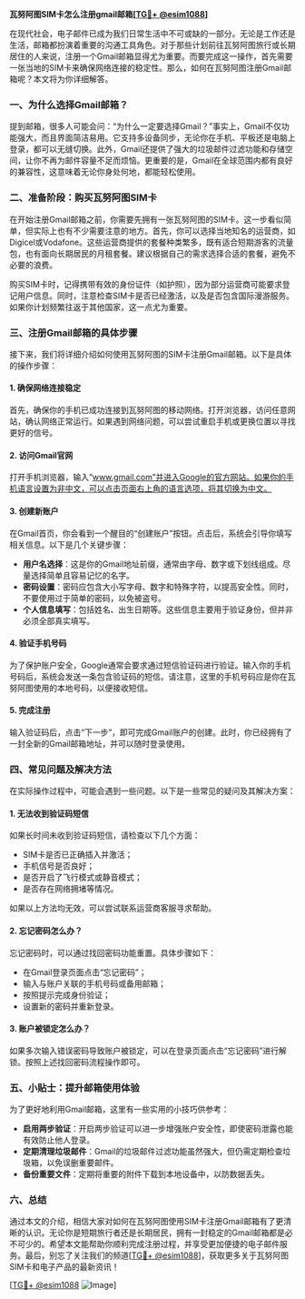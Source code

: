 **瓦努阿图SIM卡怎么注册gmail邮箱[[TG💪+ @esim1088](https://t.me/s/esim1088)]**

在现代社会，电子邮件已成为我们日常生活中不可或缺的一部分。无论是工作还是生活，邮箱都扮演着重要的沟通工具角色。对于那些计划前往瓦努阿图旅行或长期居住的人来说，注册一个Gmail邮箱显得尤为重要。而要完成这一操作，首先需要一张当地的SIM卡来确保网络连接的稳定性。那么，如何在瓦努阿图注册Gmail邮箱呢？本文将为你详细解答。

### 一、为什么选择Gmail邮箱？

提到邮箱，很多人可能会问：“为什么一定要选择Gmail？”事实上，Gmail不仅功能强大，而且界面简洁易用。它支持多设备同步，无论你在手机、平板还是电脑上登录，都可以无缝切换。此外，Gmail还提供了强大的垃圾邮件过滤功能和存储空间，让你不再为邮件容量不足而烦恼。更重要的是，Gmail在全球范围内都有良好的兼容性，这意味着无论你身处何地，都能轻松使用。

### 二、准备阶段：购买瓦努阿图SIM卡

在开始注册Gmail邮箱之前，你需要先拥有一张瓦努阿图的SIM卡。这一步看似简单，但实际上也有不少需要注意的地方。首先，你可以选择当地知名的运营商，如Digicel或Vodafone。这些运营商提供的套餐种类繁多，既有适合短期游客的流量包，也有面向长期居民的月租套餐。建议根据自己的需求选择合适的套餐，避免不必要的浪费。

购买SIM卡时，记得携带有效的身份证件（如护照），因为部分运营商可能要求登记用户信息。同时，注意检查SIM卡是否已经激活，以及是否包含国际漫游服务。如果你计划频繁往返于其他国家，这一点尤为重要。

### 三、注册Gmail邮箱的具体步骤

接下来，我们将详细介绍如何使用瓦努阿图的SIM卡注册Gmail邮箱。以下是具体的操作步骤：

#### 1. 确保网络连接稳定

首先，确保你的手机已成功连接到瓦努阿图的移动网络。打开浏览器，访问任意网站，确认网络正常运行。如果遇到网络问题，可以尝试重启手机或更换位置以寻找更好的信号。

#### 2. 访问Gmail官网

打开手机浏览器，输入“www.gmail.com”并进入Google的官方网站。如果你的手机语言设置为非中文，可以点击页面右上角的语言选项，将其切换为中文。

#### 3. 创建新账户

在Gmail首页，你会看到一个醒目的“创建账户”按钮。点击后，系统会引导你填写相关信息。以下是几个关键步骤：

- **用户名选择**：这是你的Gmail地址前缀，通常由字母、数字或下划线组成。尽量选择简单且容易记忆的名字。
- **密码设置**：密码应包含大小写字母、数字和特殊字符，以提高安全性。同时，不要使用过于简单的密码，以免被盗号。
- **个人信息填写**：包括姓名、出生日期等。这些信息主要用于验证身份，但并非必须全部真实填写。

#### 4. 验证手机号码

为了保护账户安全，Google通常会要求通过短信验证码进行验证。输入你的手机号码后，系统会发送一条包含验证码的短信。请注意，这里的手机号码应是你在瓦努阿图使用的本地号码，以便接收短信。

#### 5. 完成注册

输入验证码后，点击“下一步”，即可完成Gmail账户的创建。此时，你已经拥有了一封全新的Gmail邮箱地址，并可以随时登录使用。

### 四、常见问题及解决方法

在实际操作过程中，可能会遇到一些问题。以下是一些常见的疑问及其解决方案：

#### 1. 无法收到验证码短信

如果长时间未收到验证码短信，请检查以下几个方面：
- SIM卡是否已正确插入并激活；
- 手机信号是否良好；
- 是否开启了飞行模式或静音模式；
- 是否存在网络拥堵等情况。

如果以上方法均无效，可以尝试联系运营商客服寻求帮助。

#### 2. 忘记密码怎么办？

忘记密码时，可以通过找回密码功能重置。具体步骤如下：
- 在Gmail登录页面点击“忘记密码”；
- 输入与账户关联的手机号码或备用邮箱；
- 按照提示完成身份验证；
- 设置新的密码并重新登录。

#### 3. 账户被锁定怎么办？

如果多次输入错误密码导致账户被锁定，可以在登录页面点击“忘记密码”进行解锁。按照上述找回密码流程操作即可。

### 五、小贴士：提升邮箱使用体验

为了更好地利用Gmail邮箱，这里有一些实用的小技巧供参考：

- **启用两步验证**：开启两步验证可以进一步增强账户安全性，即使密码泄露也能有效防止他人登录。
- **定期清理垃圾邮件**：Gmail的垃圾邮件过滤功能虽然强大，但仍需定期检查垃圾箱，以免误删重要邮件。
- **备份重要文件**：定期将重要的附件下载到本地设备中，以防数据丢失。

### 六、总结

通过本文的介绍，相信大家对如何在瓦努阿图使用SIM卡注册Gmail邮箱有了更清晰的认识。无论你是短期旅行者还是长期居民，拥有一封稳定的Gmail邮箱都是必不可少的。希望本文能帮助你顺利完成注册过程，并享受更加便捷的电子邮件服务。最后，别忘了关注我们的频道[[TG💪+ @esim1088](https://t.me/s/esim1088)]，获取更多关于瓦努阿图SIM卡和电子产品的最新资讯！

[[TG💪+ @esim1088](https://t.me/s/esim1088) ![Image](https://i.postimg.cc/4NQfJmqS/Snipaste-2025-05-13-00-14-12.png)]
